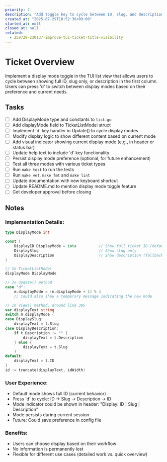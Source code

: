 ```yaml
---
priority: 2
description: "Add toggle key to cycle between ID, slug, and description display modes in TUI list"
created_at: "2025-07-29T10:52:36+09:00"
started_at: null
closed_at: null
related:
  - 250728-230137-improve-tui-ticket-title-visibility
---
```


# Ticket Overview

Implement a display mode toggle in the TUI list view that allows users to cycle between showing full ID, slug only, or description in the first column. Users can press 'd' to switch between display modes based on their preference and current needs.

## Tasks
- [ ] Add DisplayMode type and constants to `list.go`
- [ ] Add displayMode field to TicketListModel struct
- [ ] Implement 'd' key handler in Update() to cycle display modes
- [ ] Modify display logic to show different content based on current mode
- [ ] Add visual indicator showing current display mode (e.g., in header or status bar)
- [ ] Update help text to include 'd' key functionality
- [ ] Persist display mode preference (optional, for future enhancement)
- [ ] Test all three modes with various ticket types
- [ ] Run `make test` to run the tests
- [ ] Run `make vet`, `make fmt` and `make lint`
- [ ] Update documentation with new keyboard shortcut
- [ ] Update README.md to mention display mode toggle feature
- [ ] Get developer approval before closing

## Notes

### Implementation Details:
```go
type DisplayMode int

const (
    DisplayID DisplayMode = iota          // Show full ticket ID (default)
    DisplaySlug                           // Show slug only
    DisplayDescription                    // Show description (fallback to slug if empty)
)

// In TicketListModel
displayMode DisplayMode

// In Update() method
case "d":
    m.displayMode = (m.displayMode + 1) % 3
    // Could also show a temporary message indicating the new mode

// In View() method, around line 305
var displayText string
switch m.displayMode {
case DisplaySlug:
    displayText = t.Slug
case DisplayDescription:
    if t.Description != "" {
        displayText = t.Description
    } else {
        displayText = t.Slug
    }
default:
    displayText = t.ID
}
id := truncate(displayText, idWidth)
```

### User Experience:
- Default mode shows full ID (current behavior)
- Press 'd' to cycle: ID → Slug → Description → ID
- Mode indicator could be shown in header: "Display: ID | Slug | Description"
- Mode persists during current session
- Future: Could save preference in config file

### Benefits:
- Users can choose display based on their workflow
- No information is permanently lost
- Flexible for different use cases (detailed work vs. quick overview)